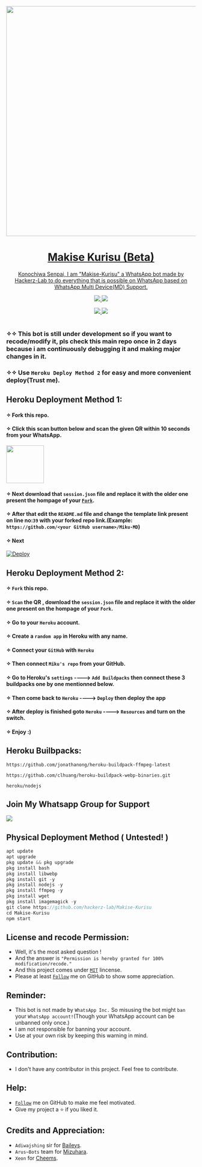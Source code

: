 <p align="center">
   <a href="https://github.com/FantoX001">
    <img src="https://i.pinimg.com/originals/ca/d4/a4/cad4a4a8c48df813b605083dee9057b1.gif" width="610">
     
</p>
<h1 align="center"> Makise Kurisu (Beta)
</h1>
<p align="center"> 
  Konochiwa Senpai, I am "Makise-Kurisu" a WhatsApp bot made by Hackerz-Lab to do everything that is possible on WhatsApp based on WhatsApp Multi Device(MD) Support.

<p align="center">
  <a href="https://github.com/hackerz-lab/Makise-Kurisu/fork">
    <img src="https://img.shields.io/github/forks/hackerz-lab/Makise-Kurisu?label=Fork&style=social">
    
    
  <a href="https://github.com/hackerz-lab/Makise-Kurisu/stargazers">
    <img src="https://img.shields.io/github/stars/hackerz-lab/Makise-Kurisu?style=social">
  </a>

<p align="center">
  <a href="https://github.com/hackerz-lab/Makise-Kurisu">
    <img src="https://visitor-badge.glitch.me/badge?page_id=https://github.com/hackerz-lab/Makise-Kurisu.visitor-badge&left_text=Total%20Repo%20Visits">
    
    
<a href="https://github.com/hackerz-lab">
    <img src="(https://visitor-badge.glitch.me/badge?page_id=https://github.com/FantoX001/Shikimori-MD.visitor-badge&left_text=Total%20Repo%20Visitors)">
  </a>
</br>
      
</br> 
   
### ✧✧ This bot is still under development so if you want to recode/modify it, pls check this main repo once in 2 days because i am continuously debugging it and making major changes in it.
### ✧✧ Use `Heroku Deploy Method 2` for easy and more convenient deploy(Trust me).    






## Heroku Deployment Method 1:

#### ✧ Fork this repo.
#### ✧ Click this scan button below and scan the given QR within 10 seconds from your WhatsApp. 
<a href="https://shikimoriqr.herokuapp.com/"><img src="https://play-lh.googleusercontent.com/901aMQFFnVoX2T-YuJmTIwpPve_SUgMv_QSyzMSPtAqt_l0CyXN1DxfD6xXU0r2f9iM=w240-h480-rw" width="100" />
</a>
#### ✧ Next download that `session.json` file and replace it with the older one present the hompage of your [`Fork`](https://github.com/hackerz-lab/Makise-Kurisu/fork).

#### ✧ After that edit the `README.md` file and change the template link present on line no:`39` with your forked repo link.(Example: `https://github.com/<your GitHub username>/Miku-MD`)

#### ✧ Next

[![Deploy](https://www.herokucdn.com/deploy/button.svg)](https://heroku.com/deploy?template=https://github.com/hackerz-lab/Makise-Kurisu)


## Heroku Deployment Method 2:

#### ✧ `Fork` this repo.
#### ✧ `Scan` the QR , download the `session.json` file and replace it with the older one present on the hompage of your `Fork`.
#### ✧ Go to your `Heroku` account.
#### ✧ Create a `random app` in Heroku with any name.
#### ✧ Connect your `GitHub` with `Heroku`
#### ✧ Then connect `Miku's repo` from your GitHub.
#### ✧ Go to Heroku's `settings` ----> `Add Buildpacks` then connect these 3 buildpacks one by one mentionned    below.
#### ✧ Then come back to `Heroku` ----> `Deploy` then deploy the app
#### ✧ After deploy is finished goto `Heroku` ----> `Resources` and turn on the switch.
#### ✧ Enjoy :)


## Heroku Builbpacks:

```
https://github.com/jonathanong/heroku-buildpack-ffmpeg-latest
``` 
```
https://github.com/clhuang/heroku-buildpack-webp-binaries.git
```
```
heroku/nodejs
```




## Join My Whatsapp Group for Support

<a href="https://chat.whatsapp.com/KsxG3EcpkvG1pKMYxk93NY"><img src="https://img.shields.io/badge/Join Group-25D366?style=for-the-badge&logo=whatsapp&logoColor=white" />
</a>

## Physical Deployment Method ( Untested! )
```js
apt update
apt upgrade
pkg update && pkg upgrade
pkg install bash
pkg install libwebp
pkg install git -y
pkg install nodejs -y 
pkg install ffmpeg -y 
pkg install wget
pkg install imagemagick -y
git clone https://github.com/hackerz-lab/Makise-Kurisu
cd Makise-Kurisu
npm start
```

## License and recode Permission:
- Well, it's the most asked question !
- And the answer is `"Permission is hereby granted for 100% modification/recode."`
- And this project comes under [`MIT`](https://github.com/hackerz-lab/Makise-Kurisu/blob/main/LICENSE.md) lincense.
- Please at least [`Follow`](https://github.com/hackerz-lab/#follow) me on GitHub to show some appreciation.
   
   
## Reminder:
- This bot is not made by `WhatsApp Inc.` So misusing the bot might `ban` your `WhatsApp account!`(Though your WhatsApp account can be unbanned only once.)
- I am not responsible for banning your account.
- Use at your own risk by keeping this warning in mind.
 


## Contribution:
- I don't have any contributor in this project. Feel free to contribute.



## Help:
- [`Follow`](https://github.com/hackerz-lab/#follow) me on GitHub to make me feel motivated.
- Give my project a ⭐ if you liked it.

     
## Credits and Appreciation:

-   `Adiwajshing` sir for [Baileys](https://github.com/adiwajshing/baileys).
-   `Arus~Bots` team for [Mizuhara](https://github.com/Arus-Bots/Mizuhara).
-   `Xeon` for [Cheems](https://github.com/DGXeon/CheemsBot-MD2).
